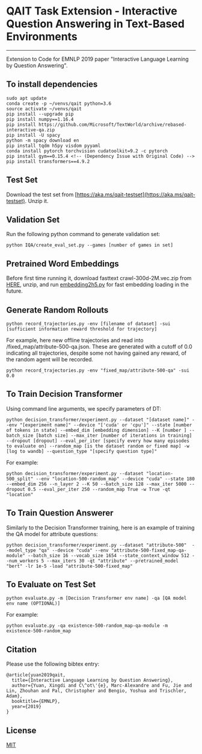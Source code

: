 # QAIT Task Extension - Interactive Question Answering in Text-Based Environments
--------------------------------------------------------------------------------
Extension to Code for EMNLP 2019 paper "Interactive Language Learning by Question Answering".

## To install dependencies
```
sudo apt update
conda create -p ~/venvs/qait python=3.6
source activate ~/venvs/qait
pip install --upgrade pip
pip install numpy==1.16.4
pip install https://github.com/Microsoft/TextWorld/archive/rebased-interactive-qa.zip
pip install -U spacy
python -m spacy download en
pip install tqdm h5py visdom pyyaml
conda install pytorch torchvision cudatoolkit=9.2 -c pytorch
pip install gym==0.15.4 <!-- (Dependency Issue with Original Code) -->
pip install transformers==4.9.2
```

## Test Set
Download the test set from [https://aka.ms/qait-testset](https://aka.ms/qait-testset). Unzip it.


## Validation Set
Run the following python command to generate validation set:
```
python IQA/create_eval_set.py --games [number of games in set]
```

## Pretrained Word Embeddings
Before first time running it, download fasttext crawl-300d-2M.vec.zip from [HERE](https://fasttext.cc/docs/en/english-vectors.html), unzip, and run [embedding2h5.py](./embedding2h5.py) for fast embedding loading in the future.

## Generate Random Rollouts
```
python record_trajectories.py -env [filename of dataset] -sui [sufficient information reward threshold for trajectory]
```
For example, here new offline trajectories and read into /fixed_map/attribute-500-qa.json. These are generated with a cutoff of 0.0 indicating all trajectories, despite some not having gained any reward, of the random agent will be recorded.
```
python record_trajectories.py -env "fixed_map/attribute-500-qa" -sui 0.0
```

## To Train Decision Transformer
Using command line arguments, we specify parameters of DT:
```
python decision_transformer/experiment.py --dataset "[dataset name]" --env "[experiment name]" --device "['cuda' or 'cpu']" --state [number of tokens in state] --embed_dim [embedding dimension] --K [number ] --batch_size [batch size] --max_iter [number of iterations in training] --dropout [dropout] --eval_per_iter [specify every how many episodes to evaluate on] --random_map [is the dataset random or fixed map] -w [log to wandb] --question_type "[specify question type]"
```
For example:
```
python decision_transformer/experiment.py --dataset "location-500_split" --env "location-500-random_map" --device "cuda" --state 180 --embed_dim 256 --n_layer 2 --K 50 --batch_size 128 --max_iter 5000 --dropout 0.5 --eval_per_iter 250 --random_map True -w True -qt "location"
```

## To Train Question Answerer
Similarly to the Decision Transformer training, here is an example of training the QA model for attribute questions:
```
python decision_transformer/experiment.py --dataset "attribute-500"  --model_type "qa" --device "cuda" --env "attribute-500-fixed_map-qa-module" --batch_size 16 --vocab_size 1654 --state_context_window 512 --num_workers 5 --max_iters 30 -qt "attribute" --pretrained_model "bert" -lr 1e-5 -load "attribute-500-fixed_map"
```

## To Evaluate on Test Set
``` 
python evaluate.py -m [Decision Transformer env name] -qa [QA model env name (OPTIONAL)]
```
For example:
```
python evaluate.py -qa existence-500-random_map-qa-module -m existence-500-random_map
```

## Citation

Please use the following bibtex entry:
```
@article{yuan2019qait,
  title={Interactive Language Learning by Question Answering},
  author={Yuan, Xingdi and C\^ot\'{e}, Marc-Alexandre and Fu, Jie and Lin, Zhouhan and Pal, Christopher and Bengio, Yoshua and Trischler, Adam},
  booktitle={EMNLP},
  year={2019}
}
```

## License

[MIT](./LICENSE)
